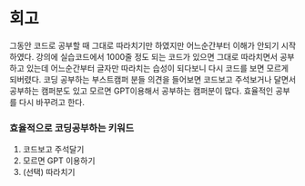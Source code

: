 # 회고
그동안 코드로 공부할 때 그대로 따라치기만 하였지만 어느순간부터 이해가 안되기 시작하였다.
강의에 실습코드에서 1000줄 정도 되는 코드가 있으면 그대로 따라치면서 공부하고 있는데 어느순간부터 글자만 따라치는 습성이 되다보니 다시 코드를 보면 모르게 되버렸다.
코딩 공부하는 부스트캠퍼 분들 의견을 들어보면 코드보고 주석보거나 달면서 공부하는 캠퍼분도 있고 모르면 GPT이용해서 공부하는 캠퍼분이 많다.
효율적인 공부를 다시 바꾸려고 한다.

### 효율적으로 코딩공부하는 키워드
1. 코드보고 주석달기
2. 모르면 GPT 이용하기
3. (선택) 따라치기

